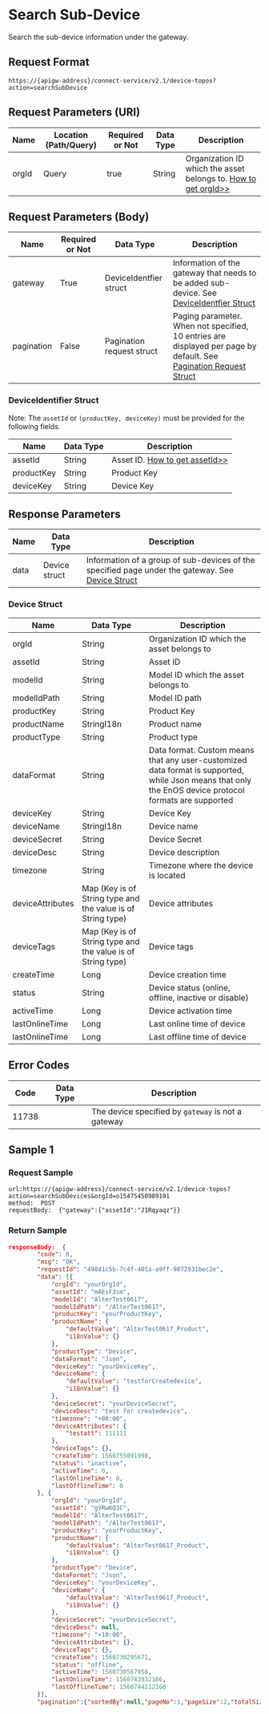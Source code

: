 # Search Sub-Device



Search the sub-device information under the gateway.

## Request Format

```
https://{apigw-address}/connect-service/v2.1/device-topos?action=searchSubDevice
```

## Request Parameters (URI)

| Name | Location (Path/Query) | Required or Not | Data Type | Description |
|---------------|------------------|----------|-----------|--------------|
| orgId         | Query            | true     | String    | Organization ID which the asset belongs to. [How to get orgId>>](/docs/api/en/latest/api_faqs#how-to-get-organization-id-orgid-orgid)                |


## Request Parameters (Body)

| Name | Required or Not | Data Type | Description |
|--------------------|----------|-----------|--------------|
| gateway | True      |DeviceIdentfier struct | Information of the gateway that needs to be added sub-device. See [DeviceIdentfier Struct](/docs/api/en/latest/connect/search_sub_device.html#deviceidentifier-struct-di) |
| pagination  | False      | Pagination request struct  | Paging parameter. When not specified, 10 entries are displayed per page by default. See [Pagination Request Struct](/docs/api/en/latest/overview.html#pagination-request-struct) |


### DeviceIdentifier Struct   <di>

Note: The `assetId` or `(productKey, deviceKey)` must be provided for the following fields.

| Name | Data Type | Description |
|----------------|----------------|------------------|
| assetId  | String        | Asset ID. [How to get assetId>>](/docs/api/en/latest/api_faqs.html#how-to-get-asset-id-assetid-assetid) |
| productKey | String         | Product Key     |
| deviceKey | String         | Device Key         |




## Response Parameters

| Name | Data Type | Description |
|-------------|-----------------------------------|-----------------------------|
| data | Device struct                     | Information of a group of sub-devices of the specified page under the gateway. See [Device Struct](/docs/api/en/latest/connect/search_sub_device.html#device-struc-device)    |


### Device Struct  <device>

| Name | Data Type | Description |
|------------------|--------------------|-------|
| orgId          | String                |  Organization ID which the asset belongs to|
| assetId  | String         |Asset ID|
| modelId             | String                          | Model ID which the asset belongs to|
| modelIdPath      | String                            | Model ID path                                                               |
| productKey       | String                            | Product Key                                                               |
| productName      | StringI18n                        | Product name                                                                |
| productType      | String                            | Product type                                                                  |
| dataFormat       | String                            | Data format. Custom means that any user-customized data format is supported, while Json means that only the EnOS device protocol formats are supported |
| deviceKey        | String                            | Device Key                                                                   |
| deviceName       | StringI18n                        | Device name                                                                   |
| deviceSecret     | String                            | Device Secret |
| deviceDesc       | String                            | Device description                                                                   |
| timezone         | String                            | Timezone where the device is located                                                               |
| deviceAttributes | Map (Key is of String type and the value is of String type) | Device attributes                                                                 |
| deviceTags       | Map (Key is of String type and the value is of String type) | Device tags                                                                 |
| createTime       | Long                              | Device creation time                                                             |
| status           | String                            | Device status (online, offline, inactive or disable)                         |
| activeTime       | Long                              | Device activation time                                                             |
| lastOnlineTime   | Long                              | Last online time of device                                                       |
| lastOnlineTime   | Long                              | Last offline time of device                                                       |



## Error Codes

| Code| Data Type | Description |
|-------------|-----------------------------------|-----------------------------|
| 11738 |                | The device specified by `gateway` is not a gateway               |


## Sample 1

### Request Sample

```
url:https://{apigw-address}/connect-service/v2.1/device-topos?action=searchSubDevices&orgId=o15475450989191
method:  POST
requestBody:  {"gateway":{"assetId":"J1Rqyaqz"}}
```

### Return Sample

```json
responseBody:  {
		"code": 0,
		"msg": "OK",
		"requestId": "498d1c5b-7c4f-401a-a9ff-9072931bec2e",
		"data": [{
			"orgId": "yourOrgId",
			"assetId": "mAEsF3sm",
			"modelId": "AlterTest0617",
			"modelIdPath": "/AlterTest0617",
			"productKey": "yourProductKey",
			"productName": {
				"defaultValue": "AlterTest0617_Product",
				"i18nValue": {}
			},
			"productType": "Device",
			"dataFormat": "Json",
			"deviceKey": "yourDeviceKey",
			"deviceName": {
				"defaultValue": "testforCreatedevice",
				"i18nValue": {}
			},
			"deviceSecret": "yourDeviceSecret",
			"deviceDesc": "test for createdevice",
			"timezone": "+08:00",
			"deviceAttributes": {
				"testatt": 111111
			},
			"deviceTags": {},
			"createTime": 1560755091998,
			"status": "inactive",
			"activeTime": 0,
			"lastOnlineTime": 0,
			"lastOfflineTime": 0
		}, {
			"orgId": "yourOrgId",
			"assetId": "gVRwKQ3C",
			"modelId": "AlterTest0617",
			"modelIdPath": "/AlterTest0617",
			"productKey": "yourProductKey",
			"productName": {
				"defaultValue": "AlterTest0617_Product",
				"i18nValue": {}
			},
			"productType": "Device",
			"dataFormat": "Json",
			"deviceKey": "yourDeviceKey",
			"deviceName": {
				"defaultValue": "AlterTest0617_Product",
				"i18nValue": {}
			},
			"deviceSecret": "yourDeviceSecret",
			"deviceDesc": null,
			"timezone": "+10:00",
			"deviceAttributes": {},
			"deviceTags": {},
			"createTime": 1560730295671,
			"status": "offline",
			"activeTime": 1560730567958,
			"lastOnlineTime": 1560743932166,
			"lastOfflineTime": 1560744112166
		}],
		"pagination":{"sortedBy":null,"pageNo":1,"pageSize":2,"totalSize":2}}
```

